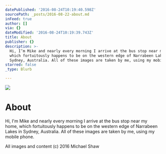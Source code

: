 ```yaml
---
datePublished: '2016-08-24T10:19:40.598Z'
sourcePath: _posts/2016-08-22-about.md
inFeed: true
author: []
via: {}
dateModified: '2016-08-24T10:19:39.743Z'
title: About
publisher: {}
description: >-
  Hi, I’m Mike and nearly every morning I arrive at the bus stop near my home,
  which fortuitously happens to be on the western edge of Narrabeen Lakes in
  Sydney, Australia. All of these images are taken by me, using my mobile phone.
starred: false
_type: Blurb

---
```

![](https://the-grid-user-content.s3-us-west-2.amazonaws.com/298bc6af-def1-47b1-95d8-b1e5b0b000bb.jpg)

# About

Hi, I'm Mike and nearly every morning I arrive at the bus stop near my home, which fortuitously happens to be on the western edge of Narrabeen Lakes in Sydney, Australia. All of these images are taken by me, using my mobile phone.

All images and content (c) 2016 Michael Shaw